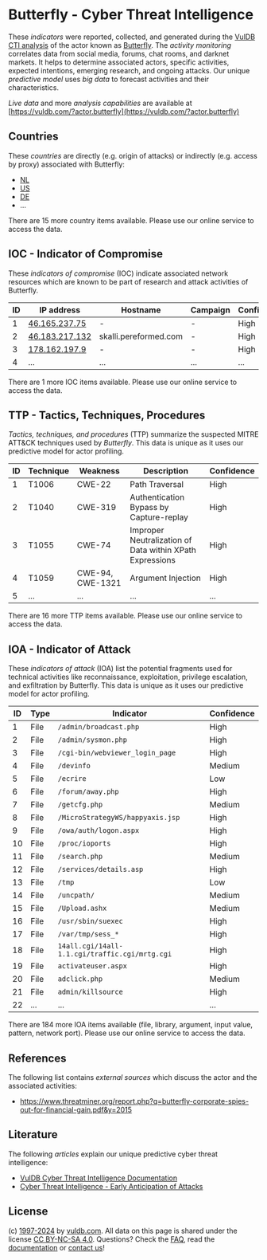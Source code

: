# Butterfly - Cyber Threat Intelligence

These _indicators_ were reported, collected, and generated during the [VulDB CTI analysis](https://vuldb.com/?kb.cti) of the actor known as [Butterfly](https://vuldb.com/?actor.butterfly). The _activity monitoring_ correlates data from social media, forums, chat rooms, and darknet markets. It helps to determine associated actors, specific activities, expected intentions, emerging research, and ongoing attacks. Our unique _predictive model_ uses _big data_ to forecast activities and their characteristics.

_Live data_ and more _analysis capabilities_ are available at [https://vuldb.com/?actor.butterfly](https://vuldb.com/?actor.butterfly)

## Countries

These _countries_ are directly (e.g. origin of attacks) or indirectly (e.g. access by proxy) associated with Butterfly:

* [NL](https://vuldb.com/?country.nl)
* [US](https://vuldb.com/?country.us)
* [DE](https://vuldb.com/?country.de)
* ...

There are 15 more country items available. Please use our online service to access the data.

## IOC - Indicator of Compromise

These _indicators of compromise_ (IOC) indicate associated network resources which are known to be part of research and attack activities of Butterfly.

ID | IP address | Hostname | Campaign | Confidence
-- | ---------- | -------- | -------- | ----------
1 | [46.165.237.75](https://vuldb.com/?ip.46.165.237.75) | - | - | High
2 | [46.183.217.132](https://vuldb.com/?ip.46.183.217.132) | skalli.pereformed.com | - | High
3 | [178.162.197.9](https://vuldb.com/?ip.178.162.197.9) | - | - | High
4 | ... | ... | ... | ...

There are 1 more IOC items available. Please use our online service to access the data.

## TTP - Tactics, Techniques, Procedures

_Tactics, techniques, and procedures_ (TTP) summarize the suspected MITRE ATT&CK techniques used by _Butterfly_. This data is unique as it uses our predictive model for actor profiling.

ID | Technique | Weakness | Description | Confidence
-- | --------- | -------- | ----------- | ----------
1 | T1006 | CWE-22 | Path Traversal | High
2 | T1040 | CWE-319 | Authentication Bypass by Capture-replay | High
3 | T1055 | CWE-74 | Improper Neutralization of Data within XPath Expressions | High
4 | T1059 | CWE-94, CWE-1321 | Argument Injection | High
5 | ... | ... | ... | ...

There are 16 more TTP items available. Please use our online service to access the data.

## IOA - Indicator of Attack

These _indicators of attack_ (IOA) list the potential fragments used for technical activities like reconnaissance, exploitation, privilege escalation, and exfiltration by Butterfly. This data is unique as it uses our predictive model for actor profiling.

ID | Type | Indicator | Confidence
-- | ---- | --------- | ----------
1 | File | `/admin/broadcast.php` | High
2 | File | `/admin/sysmon.php` | High
3 | File | `/cgi-bin/webviewer_login_page` | High
4 | File | `/devinfo` | Medium
5 | File | `/ecrire` | Low
6 | File | `/forum/away.php` | High
7 | File | `/getcfg.php` | Medium
8 | File | `/MicroStrategyWS/happyaxis.jsp` | High
9 | File | `/owa/auth/logon.aspx` | High
10 | File | `/proc/ioports` | High
11 | File | `/search.php` | Medium
12 | File | `/services/details.asp` | High
13 | File | `/tmp` | Low
14 | File | `/uncpath/` | Medium
15 | File | `/Upload.ashx` | Medium
16 | File | `/usr/sbin/suexec` | High
17 | File | `/var/tmp/sess_*` | High
18 | File | `14all.cgi/14all-1.1.cgi/traffic.cgi/mrtg.cgi` | High
19 | File | `activateuser.aspx` | High
20 | File | `adclick.php` | Medium
21 | File | `admin/killsource` | High
22 | ... | ... | ...

There are 184 more IOA items available (file, library, argument, input value, pattern, network port). Please use our online service to access the data.

## References

The following list contains _external sources_ which discuss the actor and the associated activities:

* https://www.threatminer.org/report.php?q=butterfly-corporate-spies-out-for-financial-gain.pdf&y=2015

## Literature

The following _articles_ explain our unique predictive cyber threat intelligence:

* [VulDB Cyber Threat Intelligence Documentation](https://vuldb.com/?kb.cti)
* [Cyber Threat Intelligence - Early Anticipation of Attacks](https://www.scip.ch/en/?labs.20201022)

## License

(c) [1997-2024](https://vuldb.com/?kb.changelog) by [vuldb.com](https://vuldb.com/?kb.about). All data on this page is shared under the license [CC BY-NC-SA 4.0](https://creativecommons.org/licenses/by-nc-sa/4.0/). Questions? Check the [FAQ](https://vuldb.com/?kb.faq), read the [documentation](https://vuldb.com/?kb) or [contact us](https://vuldb.com/?contact)!
